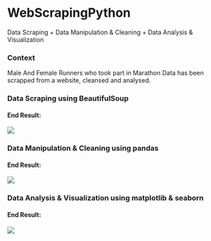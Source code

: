 # WebScrapingPython
Data Scraping + Data Manipulation &amp; Cleaning + Data Analysis &amp; Visualization

### Context
Male And Female Runners who took part in Marathon
Data has been scrapped from a website, cleansed and analysed.

### Data Scraping using BeautifulSoup
#### End Result:
<img src="https://s15.postimg.cc/hurac0v3f/Scarping.png" />

### Data Manipulation & Cleaning using pandas
#### End Result:
<img src="https://s15.postimg.cc/rfawz12gr/Cleaning.png" />

### Data Analysis & Visualization using matplotlib & seaborn
#### End Result:
<img src="https://s15.postimg.cc/3objgxx4r/Visual.png" />
